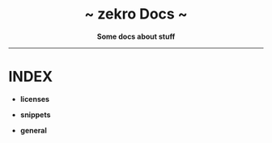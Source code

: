<div align="center">
    <h1>~ zekro Docs ~</h1>
    <strong>Some docs about stuff</strong>
</div>

---

# INDEX

- **licenses**

- **snippets**

- **general**